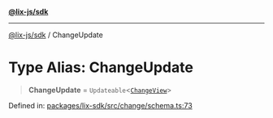 [**@lix-js/sdk**](../README.md)

***

[@lix-js/sdk](../README.md) / ChangeUpdate

# Type Alias: ChangeUpdate

> **ChangeUpdate** = `Updateable`\<[`ChangeView`](ChangeView.md)\>

Defined in: [packages/lix-sdk/src/change/schema.ts:73](https://github.com/opral/monorepo/blob/fb8153a2c5d4710eaaabf056fe653be88060a185/packages/lix-sdk/src/change/schema.ts#L73)
